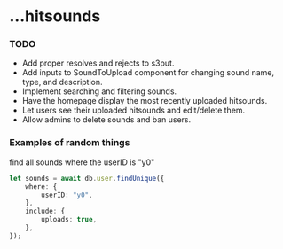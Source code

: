 # ...hitsounds

### TODO

-   Add proper resolves and rejects to s3put.
-   Add inputs to SoundToUpload component for changing sound name, type, and description.
-   Implement searching and filtering sounds.
-   Have the homepage display the most recently uploaded hitsounds.
-   Let users see their uploaded hitsounds and edit/delete them.
-   Allow admins to delete sounds and ban users.

### Examples of random things

find all sounds where the userID is "y0"

```ts
let sounds = await db.user.findUnique({
    where: {
        userID: "y0",
    },
    include: {
        uploads: true,
    },
});
```
